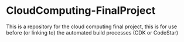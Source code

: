 # CloudComputing-FinalProject
 This is a repository for the cloud computing final project, this is for use before (or linking to) the automated build processes (CDK or CodeStar)
